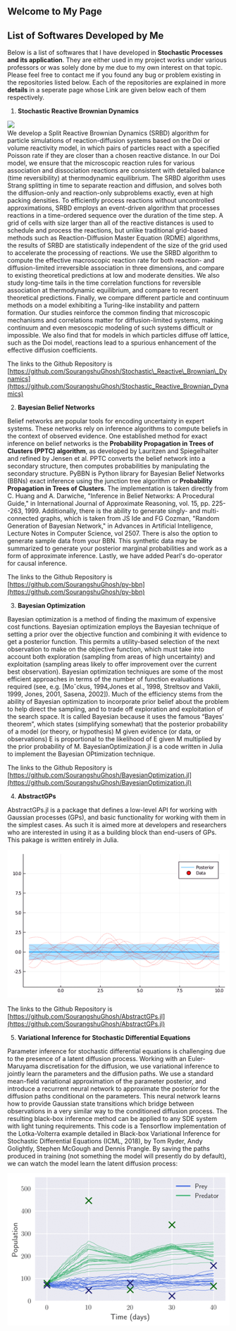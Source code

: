 ## Welcome to My Page

## List of Softwares Developed by Me
Below is a list of softwares that I have developed in **Stochastic Processes and its application**. They are either used in my project works under various professors or was solely done by me due to my own interest on that topic. Please feel free to contact me if you found any bug or problem existing in the repositories listed below. Each of the repositories are explained in more **details** in a seperate page whose Link are given below each of them respectively.

1. **Stochastic Reactive Brownian Dynamics**

![](https://raw.githubusercontent.com/SourangshuGhosh/SourangshuGhosh.github.io/master/Pictures/SRBD.jpg)
<br />We develop a Split Reactive Brownian Dynamics (SRBD) algorithm for particle simulations of reaction-diffusion systems based on the Doi or volume reactivity model, in which pairs of particles react with a specified Poisson rate if they are closer than a chosen reactive distance. In our Doi model, we ensure that the microscopic reaction rules for various association and dissociation reactions are consistent with detailed balance (time reversibility) at thermodynamic equilibrium. The SRBD algorithm uses Strang splitting in time to separate reaction and diffusion, and solves both the diffusion-only and reaction-only subproblems exactly, even at high packing densities. To efficiently process reactions without uncontrolled approximations, SRBD employs an event-driven algorithm that processes reactions in a time-ordered sequence over the duration of the time step. A grid of cells with size larger than all of the reactive distances is used to schedule and process the reactions, but unlike traditional grid-based methods such as Reaction-Diffusion Master Equation (RDME) algorithms, the results of SRBD are statistically independent of the size of the grid used to accelerate the processing of reactions. We use the SRBD algorithm to compute the effective macroscopic reaction rate for both reaction- and diffusion-limited irreversible association in three dimensions, and compare to existing theoretical predictions at low and moderate densities. We also study long-time tails in the time correlation functions for reversible association at thermodynamic equilibrium, and compare to recent theoretical predictions. Finally, we compare different particle and continuum methods on a model exhibiting a Turing-like instability and pattern formation. Our studies reinforce the common finding that microscopic mechanisms and correlations matter for diffusion-limited systems, making continuum and even mesoscopic modeling of such systems difficult or impossible. We also find that for models in which particles diffuse off lattice, such as the Doi model, reactions lead to a spurious enhancement of the effective diffusion coefficients.

The links to the Github Repository is [https://github.com/SourangshuGhosh/Stochastic\_Reactive\_Brownian\_Dynamics](https://github.com/SourangshuGhosh/Stochastic_Reactive_Brownian_Dynamics)

2.  **Bayesian Belief Networks**

Belief networks are popular tools for encoding uncertainty in expert systems. These networks rely on inference algorithms to compute beliefs in the context of
observed evidence. One established method for exact inference on belief networks is the **Probability Propagation in Trees of Clusters (PPTC) algorithm**, as developed by Lauritzen and Spiegelhalter and refined by Jensen et al. PPTC converts the belief network into a secondary structure, then computes probabilities by manipulating the secondary structure.  PyBBN is Python library for Bayesian Belief Networks (BBNs) exact inference using the junction tree algorithm or **Probability Propagation in Trees of Clusters**. The implementation is taken directly from C. Huang and A. Darwiche, "Inference in Belief Networks: A Procedural Guide," in International Journal of Approximate Reasoning, vol. 15, pp. 225--263, 1999. Additionally, there is the ability to generate singly- and multi-connected graphs, which is taken from JS Ide and FG Cozman, "Random Generation of Bayesian Network," in Advances in Artificial Intelligence, Lecture Notes in Computer Science, vol 2507. There is also the option to generate sample data from your BBN. This synthetic data may be summarized to generate your posterior marginal probabilities and work as a form of approximate inference. Lastly, we have added Pearl's do-operator for causal inference.

The links to the Github Repository is [https://github.com/SourangshuGhosh/py-bbn](https://github.com/SourangshuGhosh/py-bbn)

3.  **Bayesian Optimization**

Bayesian optimization is a method of finding the maximum of expensive cost functions. Bayesian optimization employs the Bayesian technique of setting a prior over the objective function and combining it with evidence to get a posterior function. This permits a utility-based selection of the next observation to make on the objective function, which must take into account both exploration (sampling from areas of high uncertainty) and exploitation (sampling areas likely to offer improvement over the current best observation). Bayesian optimization techniques are some of the most efficient approaches in terms of the number of function evaluations required (see, e.g. [Moˇckus, 1994,Jones et al., 1998, Streltsov and Vakili, 1999, Jones, 2001, Sasena, 2002]). Much of the efficiency stems from the ability of Bayesian optimization to incorporate prior belief about the problem to help direct the sampling, and to trade off exploration and exploitation of the search space. It is called Bayesian because
it uses the famous “Bayes’ theorem”, which states (simplifying somewhat) that the posterior probability of a model (or theory, or hypothesis) M given evidence (or data, or observations) E is proportional to the likelihood of E given M multiplied by the prior probability of M. BayesianOptimization.jl is a code written in Julia to implement the Bayesian OPtimization technique. 

The links to the Github Repository is [https://github.com/SourangshuGhosh/BayesianOptimization.jl](https://github.com/SourangshuGhosh/BayesianOptimization.jl)

4. **AbstractGPs**

AbstractGPs.jl is a package that defines a low-level API for working with Gaussian processes (GPs), and basic functionality for working with them in the simplest cases. As such it is aimed more at developers and researchers who are interested in using it as a building block than end-users of GPs. This pakage is written entirely in Julia. 

![GP](https://raw.githubusercontent.com/SourangshuGhosh/AbstractGPs.jl/master/gp.gif)

The links to the Github Repository is [https://github.com/SourangshuGhosh/AbstractGPs.jl](https://github.com/SourangshuGhosh/AbstractGPs.jl)

5.  **Variational Inference for Stochastic Differential Equations**

Parameter inference for stochastic differential equations is challenging due to the presence of a latent diffusion process. Working with an Euler-Maruyama discretisation for the diffusion, we use variational inference to jointly learn the parameters and the diffusion paths. We use a standard mean-field variational approximation of the parameter posterior, and introduce a recurrent neural network to approximate the posterior for the diffusion paths conditional on the parameters. This neural network learns how to provide Gaussian state transitions which bridge between observations in a very similar way to the conditioned diffusion process. The resulting black-box inference method can be applied to any SDE system with light tuning requirements. This code is a Tensorflow implementation of the Lotka-Volterra example detailed in Black-box Variational Inference for Stochastic Differential Equations (ICML, 2018), by Tom Ryder, Andy Golightly, Stephen McGough and Dennis Prangle. By saving the paths produced in training (not something the model will presently do by default), we can watch the model learn the latent diffusion process:

![](https://raw.githubusercontent.com/SourangshuGhosh/VIforSDEs/master/figs/LV_paths.gif)


